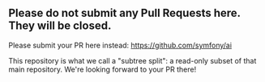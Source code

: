Please do not submit any Pull Requests here. They will be closed.
---

Please submit your PR here instead:
https://github.com/symfony/ai

This repository is what we call a "subtree split": a read-only subset of that main repository.
We're looking forward to your PR there!

